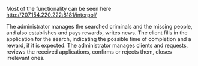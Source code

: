 Most of the functionality can be seen here http://207.154.220.222:8181/interpol/

The administrator manages the searched criminals and the missing people, and also establishes and pays rewards, writes news. The client fills in the application for the search, indicating the possible time of completion and a reward, if it is expected. The administrator manages clients and requests, reviews the received applications, confirms or rejects them, closes irrelevant ones.